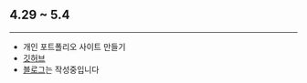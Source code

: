 ## 4.29 ~ 5.4

---

- 개인 포트폴리오 사이트 만들기
- [깃허브](https://github.com/Yeahzzl/my-portfolio)
- [블로그](https://velog.io/@yeahzzl/Next-b2u2e3jk)는 작성중입니다
